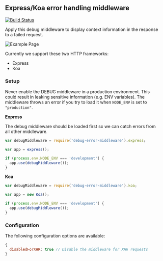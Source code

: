## Express/Koa error handling middleware

[![Build Status](https://travis-ci.org/matthisk/stack-middleware.svg?branch=master)](https://travis-ci.org/matthisk/stack-middleware)

Apply this debug middleware to display context information in the response to a 
failed request.

![Example Page](https://raw.githubusercontent.com/matthisk/stack-middleware/master/assets/example.png)

Currently we support these two HTTP frameworks:

* Express
* Koa

### Setup

Never enable the DEBUG middleware in a production environment. This could result
in leaking sensitive information (e.g. ENV variables). The middleware throws an
error if you try to load it when `NODE_ENV` is set to `"production"`.

**Express**

The debug middleware should be loaded first so we can catch errors from all 
other middleware.

```javascript
var debugMiddleware = require('debug-error-middleware').express;

var app = express();

if (process.env.NODE_ENV === 'development') {
  app.use(debugMiddleware());
}
```

**Koa**

```javascript
var debugMiddleware = require('debug-error-middleware').koa;

var app = new Koa();

if (process.env.NODE_ENV === 'development') {
  app.use(debugMiddleware());
}
```

### Configuration

The following configuration options are available:

```javascript
{
  disabledForXHR: true // Disable the middleware for XHR requests
}
```